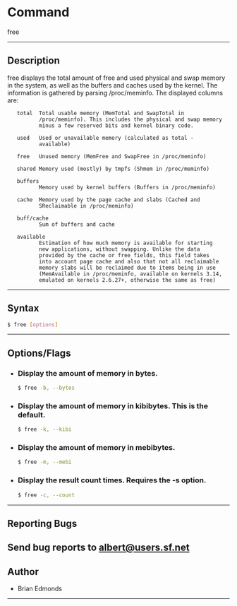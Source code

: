 # Command

free


---

## Description
free displays the total amount of free and used physical and swap
       memory in the system, as well as the buffers and caches used by
       the kernel. The information is gathered by parsing /proc/meminfo.
       The displayed columns are:

       total  Total usable memory (MemTotal and SwapTotal in
              /proc/meminfo). This includes the physical and swap memory
              minus a few reserved bits and kernel binary code.

       used   Used or unavailable memory (calculated as total -
              available)

       free   Unused memory (MemFree and SwapFree in /proc/meminfo)

       shared Memory used (mostly) by tmpfs (Shmem in /proc/meminfo)

       buffers
              Memory used by kernel buffers (Buffers in /proc/meminfo)

       cache  Memory used by the page cache and slabs (Cached and
              SReclaimable in /proc/meminfo)

       buff/cache
              Sum of buffers and cache

       available
              Estimation of how much memory is available for starting
              new applications, without swapping. Unlike the data
              provided by the cache or free fields, this field takes
              into account page cache and also that not all reclaimable
              memory slabs will be reclaimed due to items being in use
              (MemAvailable in /proc/meminfo, available on kernels 3.14,
              emulated on kernels 2.6.27+, otherwise the same as free)
---

## Syntax
```bash
$ free [options]
```
---

## Options/Flags
- ###  Display the amount of memory in bytes.
    ```bash
    $ free -b, --bytes
    ```
- ### Display the amount of memory in kibibytes. This is the default.
    ```bash
    $ free -k, --kibi
    ```
- ### Display the amount of memory in mebibytes.
    ```bash
    $ free -m, --mebi
    ```
- ### Display the result count times.  Requires the -s option.
    ```bash
    $ free -c, --count
    ```


---

## Reporting Bugs
Send bug reports to <albert@users.sf.net>
---

## Author

- Brian Edmonds
---

